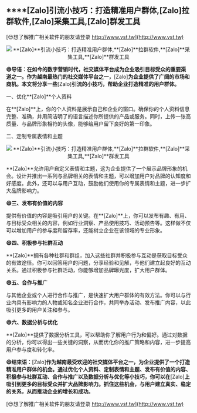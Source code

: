 ## ****[Zalo]**引流小技巧：打造精准用户群体,**[Zalo]**拉群软件,**[Zalo]**采集工具,**[Zalo]**群发工具**

[😍想了解推广相关软件的朋友请登录 http://www.vst.tw](http://www.vst.tw)

 <center><img src="https://vst.tw/MP4/tuiguang/png/2.png" alt="**[Zalo]**引流小技巧：打造精准用户群体,**[Zalo]**拉群软件,**[Zalo]**采集工具,**[Zalo]**群发工具"></center>

**😄导语：在如今的数字营销时代，社交媒体平台成为企业吸引目标受众的重要渠道之一。作为越南最热门的社交媒体平台之一，**[Zalo]**为企业提供了广阔的市场和商机。本文将分享一些**[Zalo]**引流的小技巧，帮助企业打造精准的用户群体。**

一、优化**[Zalo]**个人资料

在**[Zalo]**上，你的个人资料是展示自己和企业的窗口。确保你的个人资料信息完整、准确，并用简洁明了的语言描述你所提供的产品或服务。同时，上传一张高质量、与品牌形象相符的头像，能够给用户留下良好的第一印象。

二、定制专属表情和主题

 <center><img src="https://vst.tw/MP4/tuiguang/png/7.png" alt="**[Zalo]**引流小技巧：打造精准用户群体,**[Zalo]**拉群软件,**[Zalo]**采集工具,**[Zalo]**群发工具"></center>

**[Zalo]**允许用户自定义表情和主题，这为企业提供了一个展示品牌形象的机会。设计并推出一系列与品牌相关的表情和主题，可以增加用户对品牌的认知度和好感度。此外，还可以与用户互动，鼓励他们使用你的专属表情和主题，进一步扩大品牌影响力。

**😄三、发布有价值的内容**

提供有价值的内容是吸引用户的关键。在**[Zalo]**上，你可以发布有趣、有用、与目标受众相关的内容，例如行业洞察、产品使用技巧、活动预告等。这样做不仅可以增加用户的参与度和留存率，还能树立企业在该领域的专业形象。

**😄四、积极参与社群互动**

**[Zalo]**拥有各种社群和群组，加入这些社群并积极参与互动是获取目标受众的有效途径。你可以回答用户的问题，分享经验和见解，与他们建立起良好的互动关系。通过积极参与社群活动，你能够增加品牌曝光度，扩大用户群体。

**😄五、合作与推广**

与其他企业或个人进行合作与推广，是快速扩大用户群体的有效方法。你可以与行业内具有影响力的人物或知名企业进行合作，共同举办活动、发布推广内容，以此吸引更多的用户关注和参与。

**😄六、数据分析与优化**

**[Zalo]**提供了数据分析工具，可以帮助你了解用户行为和偏好。通过对数据的分析，你可以得出一些关键的洞察，从而优化你的推广策略和内容，进一步提高用户参与度和转化率。

**😄结束语：**[Zalo]**作为越南最受欢迎的社交媒体平台之一，为企业提供了一个打造精准用户群体的机会。通过优化个人资料、定制表情和主题、发布有价值的内容、积极参与社群互动、合作与推广以及数据分析与优化等小技巧，你可以在**[Zalo]**上吸引到更多的目标受众并扩大品牌影响力。抓住这些机会，与用户建立真实、稳定的关系，从而推动企业的增长和成功。**

[😍想了解推广相关软件的朋友请登录 http://www.vst.tw](http://www.vst.tw)



